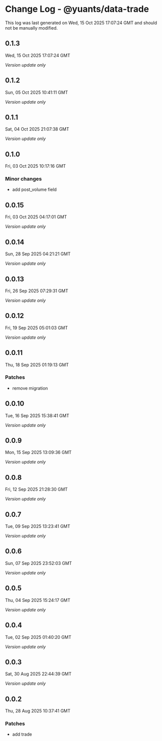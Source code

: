 # Change Log - @yuants/data-trade

This log was last generated on Wed, 15 Oct 2025 17:07:24 GMT and should not be manually modified.

## 0.1.3
Wed, 15 Oct 2025 17:07:24 GMT

_Version update only_

## 0.1.2
Sun, 05 Oct 2025 10:41:11 GMT

_Version update only_

## 0.1.1
Sat, 04 Oct 2025 21:07:38 GMT

_Version update only_

## 0.1.0
Fri, 03 Oct 2025 10:17:16 GMT

### Minor changes

- add post_volume field

## 0.0.15
Fri, 03 Oct 2025 04:17:01 GMT

_Version update only_

## 0.0.14
Sun, 28 Sep 2025 04:21:21 GMT

_Version update only_

## 0.0.13
Fri, 26 Sep 2025 07:29:31 GMT

_Version update only_

## 0.0.12
Fri, 19 Sep 2025 05:01:03 GMT

_Version update only_

## 0.0.11
Thu, 18 Sep 2025 01:19:13 GMT

### Patches

- remove migration

## 0.0.10
Tue, 16 Sep 2025 15:38:41 GMT

_Version update only_

## 0.0.9
Mon, 15 Sep 2025 13:09:36 GMT

_Version update only_

## 0.0.8
Fri, 12 Sep 2025 21:28:30 GMT

_Version update only_

## 0.0.7
Tue, 09 Sep 2025 13:23:41 GMT

_Version update only_

## 0.0.6
Sun, 07 Sep 2025 23:52:03 GMT

_Version update only_

## 0.0.5
Thu, 04 Sep 2025 15:24:17 GMT

_Version update only_

## 0.0.4
Tue, 02 Sep 2025 01:40:20 GMT

_Version update only_

## 0.0.3
Sat, 30 Aug 2025 22:44:39 GMT

_Version update only_

## 0.0.2
Thu, 28 Aug 2025 10:37:41 GMT

### Patches

- add trade

